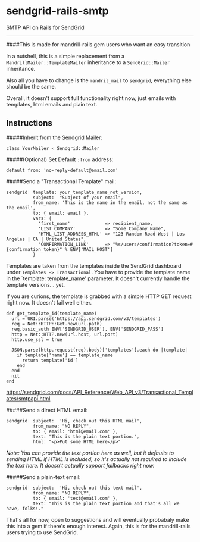 # sendgrid-rails-smtp
SMTP API on Rails for SendGrid

---
####This is made for mandrill-rails gem users who want an easy transition

In a nutshell, this is a simple replacement from a `MandrillMailer::TemplateMailer` inheritance to a `SendGrid::Mailer` inheritance.

Also all you have to change is the `mandril_mail` to `sendgrid`, everything else should be the same.

Overall, it doesn't support full functionality right now, just emails with templates, html emails and plain text.

## Instructions

#####Inherit from the Sendgrid Mailer:


`class YourMailer < Sendgrid::Mailer`



#####(Optional) Set Default `:from` address:


`default from: 'no-reply-default@email.com'`


#####Send a "Transactional Template" mail:


```
sendgrid  template: your_template_name_not_version,
          subject:  "Subject of your email",
          from_name: 'This is the name in the email, not the same as the email',
          to: { email: email },
          vars: {
            'first_name'             => recipient_name,
            'LIST_COMPANY'           => "Some Company Name",
            'HTML_LIST_ADDRESS_HTML' => "123 Random Road West | Los Angeles | CA | United States",
            'CONFIRMATION_LINK'      => "%s/users/confirmation?token=#{confirmation_token}" % ENV['MAIL_HOST']
          }
```

Templates are taken from the templates inside the SendGrid dashboard under `Templates -> Transactional`.
You have to provide the template name in the `template: template_name' parameter. It doesn't currently handle the template versions... yet.

If you are curions, the template is grabbed with a simple HTTP GET request right now. It doesn't fail well either.

```
def get_template_id(template_name)
  url = URI.parse('https://api.sendgrid.com/v3/templates')
  req = Net::HTTP::Get.new(url.path)
  req.basic_auth ENV['SENDGRID_USER'], ENV['SENDGRID_PASS']
  http = Net::HTTP.new(url.host, url.port)
  http.use_ssl = true

  JSON.parse(http.request(req).body)['templates'].each do |template|
    if template['name'] == template_name
      return template['id']
    end
  end
  nil
end
```

https://sendgrid.com/docs/API_Reference/Web_API_v3/Transactional_Templates/smtpapi.html


#####Send a direct HTML email:


```
sendgrid  subject:  'Hi, check out this HTML mail',
          from_name: "NO REPLY",
          to: { email: 'html@email.com' },
          text: "This is the plain text portion.",
          html: "<p>Put some HTML here</p>"
```

_Note: You can provide the text portion here as well, but it defaults to sending HTML if HTML is included, so it's actually not required to include the text here. It doesn't actually support fallbacks right now._


#####Send a plain-text email:


```
sendgrid  subject:  'Hi, check out this text mail',
          from_name: "NO REPLY",
          to: { email: 'text@email.com' },
          text: "This is the plain text portion and that's all we have, folks!."
```

That's all for now, open to suggestions and will eventually probabaly make this into a gem if there's enough interest.
Again, this is for the mandrill-rails users trying to use SendGrid.

